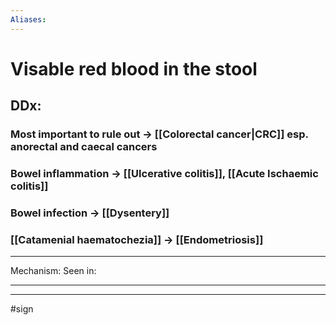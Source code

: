 ```yaml
---
Aliases:
---
```

# Visable red blood in the stool
## DDx:
### Most important to rule out -> [[Colorectal cancer|CRC]] esp. anorectal and caecal cancers
### Bowel inflammation -> [[Ulcerative colitis]], [[Acute Ischaemic colitis]]
### Bowel infection -> [[Dysentery]]
### [[Catamenial haematochezia]] -> [[Endometriosis]]

---
Mechanism:
Seen in: 

---


---
#sign 